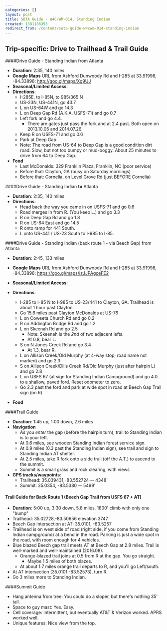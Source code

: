 ```yaml
---
categories: []
layout: post
title: SOTA Guide - W4C/WM-014, Standing Indian
created: 1381186393
redirect_from: /content/sota-guide-w4cwm-014-standing-indian
---
```

Trip-specific: Drive to Trailhead & Trail Guide
--------------------------------------------------------
####Drive Guide - Standing Indian from Atlanta

* **Duration**: 2:35, 140 miles
* **Google Maps** URL from Ashford Dunwoody Rd and I-285 at 33.91998, -84.33898: http://goo.gl/maps/Xg9UJ
* **Seasonal/Limited Access**:
* **Directions**:
    * I-285E, to I-85N, to 985/365 N
    * US-23N, US-441N, go 43.7
    * L on US-64W and go 14.3
    * L on Deep Gap Rd (A.K.A. USFS-71) and go 0.7 
    * Left fork and go 4.4.
        * There are gates just pass the fork and at 2.4 past. Both open on 2013.10.05 and 2014.07.26.
    * Keep R on USFS-71 and go 0.6
    * Park at Deep Gap
    * Note: The road from US-64 to Deep Gap is a good condition dirt road.  Slow, but not too bumpy or mud-boggy.  About 25 minutes to drive from 64 to Deep Gap.
* **Food**
    * Last McDonalds: 329 Franklin Plaza, Franklin, NC (poor service)
    * Before that: Clayton, GA (busy on Saturday mornings)
    * Before that: Cornelia, on Level Grove Rd (just BEFORE Cornelia)

####Drive Guide - Standing Indian **to** Atlanta

* **Duration**: 2:35, 140 miles
* **Directions**:
    * Head back the way you came in on USFS-71 and go 0.6
    * Road merges in from R. (You keep L.) and go 3.3
    * R on Deep Gap Rd and go 1.8
    * R on US-64 East and go 14.5
    * R onto ramp for 441 South.
    * L onto US-441 / US-23 South to I-985 to I-85.
    
####Drive Guide - Standing Indian (back route 1 - via Beech Gap) from Atlanta

* **Duration**: 2:45, 133 miles
* **Google Maps** URL from Ashford Dunwoody Rd and I-285 at 33.91998, -84.33898: https://goo.gl/maps/izJJPAgceFE2
* **Seasonal/Limited Access**:
* **Directions**:
    * I-285 to I-85 N to I-985 to US-23/441 to Clayton, GA.  Trailhead is about 1 hour past Clayton.
    * Go 15.6 miles past Clayton McDonalds at US-76
    * L on Coweeta Church Rd and go 0.2
    * R on Addington Bridge Rd and go 1.2
    * L on Skeenah Rd and go 2.5
        * Note: Skeenah is the *2nd* of two adjacent lefts.
        * At 0.8, bear L.
    * S on N Jones Creek Rd and go 3.4
        * At 1.3, bear R.
    * L on Allison Creek/Old Murphy (at 4-way stop; road name not marked) and go 2.3
    * S on Allison Creek/Dills Creek Rd/Old Murphy (just after hairpin L) and go 2.8
    * L on USFS 67 (at sign for Standing Indian Campground) and go 4.0 to a shallow, paved ford.  Reset odometer to zero.
    * Go 2.3 past the ford and park at wide spot in road at Beech Gap Trail sign (on R)
    
* **Food**

   
####Trail Guide

* **Duration**: 1:45 up, 1:00 down, 2.6 miles
* **Navigation**
    * As you *enter* the gap (before the hairpin turn), trail to Standing Indian is to your left.
    * At 0.6 miles, see wooden Standing Indian forest service sign.
    * At 0.9 miles (0.3 past the Standing Indian sign), see trail and sign to Standing Indian AT shelter.
    * At 2.5 miles, take R fork onto a side trail (off the A.T.) to ascend to the summit.
    * Summit is a small grass and rock clearing, with views
* **GPS tracks/waypoints**:
    * Trailhead: 35.039431,-83.552724   -- 4348'
    * Summit: 35.0354, -83.5380    -- 5499'
    
#### Trail Guide for Back Route 1 (Beech Gap Trail from USFS 67 + AT)

* **Duration**: 5:00 up, 3:30 down, 5.8 miles.  1800' climb with only one "bump"
* Trailhead: 35.02728,-83.50656 elevation 3747
* Beech Gap Intersection at AT: 35.0101, -83.5257
* Trailhead is on west side of road (right side, if you come from Standing Indian campground) at a bend in the road.  Parking is just a wide spot in the road, with room enough for 4 vehicles.
* Blue blazed Beech gap trail meets AT at Beech Gap at 2.8 miles.  Trail is well-marked and well-maintained (2016.08).
    * Orange-blazed trail joins at 0.5 from R at the gap.  You go straight.
        * Maybe 1.5 miles of both blazes.
    * At about 1.7 miles orange trail departs to R, and you'll go Left/south.
* At AT intersection (35.0101 -83.52573), turn R.
* Go 3 miles more to Standing Indian.

####Summit Guide

* Hang antenna from tree:  You could do a sloper, but there's nothing 35' tall.
* Space to guy mast: Yes. Easy.
* Cell coverage: Intermittent, but eventually AT&T & Verizon worked. APRS worked well.
* Unique features: Nice view from the top.
